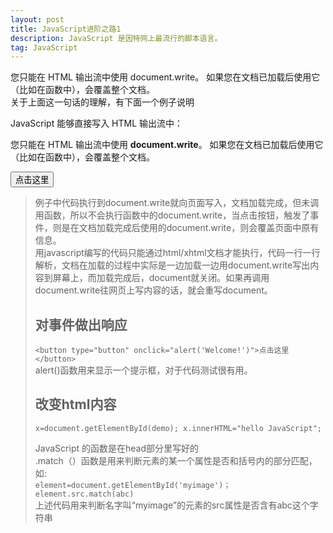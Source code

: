 ```yaml
---
layout: post
title: JavaScript进阶之路1
description: JavaScript 是因特网上最流行的脚本语言。
tag: JavaScript
---
```


您只能在 HTML 输出流中使用 document.write。 如果您在文档已加载后使用它（比如在函数中），会覆盖整个文档。  
关于上面这一句话的理解，有下面一个例子说明  

><!DOCTYPE html>
 <html>
   <head>
    <meta charset="UTF-8">
   </head>
 <body>
<p>
    JavaScript 能够直接写入 HTML 输出流中：
  </p>
  <script>
   document.write("<h1>This is a heading</h1>");
   document.write("<p>This is a paragraph.</p>");
  </script>
<p>
   您只能在 HTML 输出流中使用 <strong>document.write</strong>。
   如果您在文档已加载后使用它（比如在函数中），会覆盖整个文档。
  </p>
<button onclick="myFunction()">点击这里</button>

>   <script>
   function myFunction()
  {
   document.write("调用了函数，文档被重写");
   }
   </script>
</body>
</html>

 例子中代码执行到document.write就向页面写入，文档加载完成，但未调用函数，所以不会执行函数中的document.write，当点击按钮，触发了事件，则是在文档加载完成后使用的document.write，则会覆盖页面中原有信息。  
 用javascript编写的代码只能通过html/xhtml文档才能执行，代码一行一行解析，文档在加载的过程中实际是一边加载一边用document.write写出内容到屏幕上，而加载完成后，document就关闭。如果再调用document.write往网页上写内容的话，就会重写document。

## 对事件做出响应
`<button type="button" onclick="alert('Welcome!')">点击这里</button>`  
alert()函数用来显示一个提示框，对于代码测试很有用。

## 改变html内容
`x=document.getElementById(demo);
 x.innerHTML="hello JavaScript";`

JavaScript 的函数是在head部分里写好的  
.match（）函数是用来判断元素的某一个属性是否和括号内的部分匹配，如:    
`element=document.getElementById('myimage')；
element.src.match(abc)`  
上述代码用来判断名字叫“myimage”的元素的src属性是否含有abc这个字符串  
